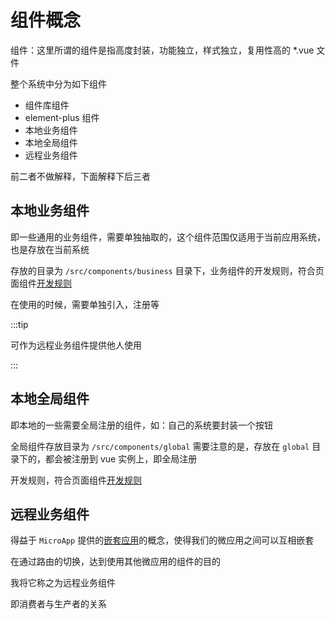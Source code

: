 # 组件概念

组件：这里所谓的组件是指高度封装，功能独立，样式独立，复用性高的 \*.vue 文件

整个系统中分为如下组件

* 组件库组件
* element-plus 组件
* 本地业务组件
* 本地全局组件
* 远程业务组件

前二者不做解释，下面解释下后三者

## 本地业务组件

即一些通用的业务组件，需要单独抽取的，这个组件范围仅适用于当前应用系统，也是存放在当前系统

存放的目录为 `/src/components/business` 目录下，业务组件的开发规则，符合页面组件[开发规则](./pages.md#页面组件规范)

在使用的时候，需要单独引入，注册等

:::tip

可作为远程业务组件提供他人使用

:::

## 本地全局组件

即本地的一些需要全局注册的组件，如：自己的系统要封装一个按钮

全局组件存放目录为 `/src/components/global` 需要注意的是，存放在 `global` 目录下的，都会被注册到 vue 实例上，即全局注册

开发规则，符合页面组件[开发规则](./pages.md#页面组件规范)

## 远程业务组件

得益于 `MicroApp` 提供的[嵌套应用](https://micro-zoe.github.io/micro-app/docs.html#/zh-cn/nest)的概念，使得我们的微应用之间可以互相嵌套

在通过路由的切换，达到使用其他微应用的组件的目的

我将它称之为远程业务组件

即消费者与生产者的关系
